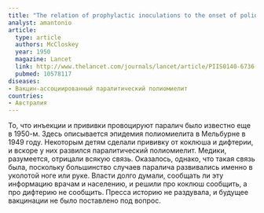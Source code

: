 ```yaml
---
title: "The relation of prophylactic inoculations to the onset of poliomyelitis"
analyst: amantonio
article:
  type: article
  authors: McCloskey
  year: 1950
  magazine: Lancet
  link: http://www.thelancet.com/journals/lancet/article/PIIS0140-6736(50)90549-6/abstract
  pubmed: 10578117
diseases:
- Вакцин-ассоциированный паралитический полиомиелит
countries:
- Австралия
---
```


То, что инъекции и прививки провоцируют паралич было известно еще в 1950-м.
Здесь описывается эпидемия полиомиелита в Мельбурне в 1949 году. Некоторым детям сделали прививку от коклюша и дифтерии, и вскоре у них развился паралитический полиомиелит. Медики, разумеется, отрицали всякую связь. Оказалось, однако, что такая связь была, поскольку большинство случаев паралича развивались именно в уколотой ноге или руке.
Власти долго думали, сообщать ли эту информацию врачам и населению, и решили про коклюш сообщить, а про дифтерию не сообщить. Пресса историю не раздувала, и будущее вакцинации не было поставлено под вопрос.
